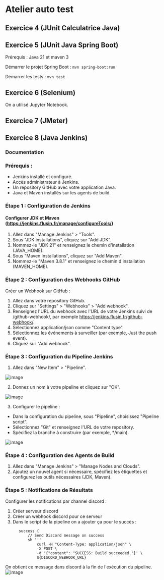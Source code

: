 # Atelier auto test

## Exercice 4 (JUnit Calculatrice Java)

## Exercice 5 (JUnit Java Spring Boot)

Prérequis : Java 21 et maven 3

Démarrer le projet Spring Boot : `mvn spring-boot:run`

Démarrer les tests : `mvn test`

## Exercice 6 (Selenium)

On a utilisé Jupyter Notebook.

## Exercice 7 (JMeter)

## Exercice 8 (Java Jenkins)

### Documentation

### Prérequis :

- Jenkins installé et configuré.
- Accès administrateur à Jenkins.
- Un repository GitHub avec votre application Java.
- Java et Maven installés sur les agents de build.
  
### Étape 1 : Configuration de Jenkins

    
#### Configurer JDK et Maven (https://jenkins.flusin.fr/manage/configureTools/)
   
1. Allez dans "Manage Jenkins" > "Tools".
2. Sous "JDK installations", cliquez sur "Add JDK".
3. Nommez-le "JDK 21" et renseignez le chemin d'installation (JAVA_HOME).
4. Sous "Maven installations", cliquez sur "Add Maven".
5. Nommez-le "Maven 3.8.1" et renseignez le chemin d'installation (MAVEN_HOME).

### Étape 2 : Configuration des Webhooks GitHub

Créer un Webhook sur GitHub :

1. Allez dans votre repository GitHub.
2. Cliquez sur "Settings" > "Webhooks" > "Add webhook".
3. Renseignez l'URL du webhook avec l'URL de votre Jenkins suivi de /github-webhook/, par exemple https://jenkins.flusin.fr/github-webhook/.
4. Sélectionnez application/json comme "Content type".
5. Sélectionnez les événements à surveiller (par exemple, Just the push event).
6. Cliquez sur "Add webhook".

### Étape 3 : Configuration du Pipeline Jenkins

1. Allez dans "New Item" > "Pipeline".

![image](https://github.com/Etienne-Legrand/epsi-atelier-auto-tests/assets/93017364/9b60343e-44ce-48f7-b0e9-554dfe0c3596)

2. Donnez un nom à votre pipeline et cliquez sur "OK".

![image](https://github.com/Etienne-Legrand/epsi-atelier-auto-tests/assets/93017364/30f4a1c1-4972-42a4-8164-4181ccd45769)

3. Configurer le pipeline :
- Dans la configuration du pipeline, sous "Pipeline", choisissez "Pipeline script".
- Sélectionnez "Git" et renseignez l'URL de votre repository.
- Spécifiez la branche à construire (par exemple, */main).
  
![image](https://github.com/Etienne-Legrand/epsi-atelier-auto-tests/assets/93017364/9be470e9-8a49-4e69-9118-39dd69ee71df)

### Étape 4 : Configuration des Agents de Build

1. Allez dans "Manage Jenkins" > "Manage Nodes and Clouds".
2. Ajoutez un nouvel agent si nécessaire, spécifiez les étiquettes et configurez les outils nécessaires (JDK, Maven).

### Étape 5 : Notifications de Résultats

Configurer les notifications par channel discord :

1. Créer serveur discord
2. Créer un webhook discord pour ce serveur
2. Dans le script de la pipeline on a ajouter ça pour le succès : 
  ```
        success {
            // Send Discord message on success
            sh '''
                curl -H "Content-Type: application/json" \
                -X POST \
                -d '{"content": "SUCCESS: Build succeeded."}' \
                ${DISCORD_WEBHOOK_URL}
  ```

On obtient ce message dans discord à la fin de l'exécution du pipeline.
![image](https://github.com/Etienne-Legrand/epsi-atelier-auto-tests/assets/93017364/452da218-1275-4064-a72d-25d6cdc2144e)

